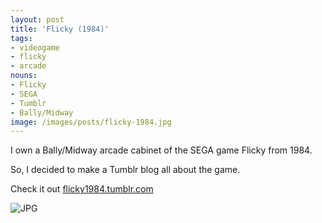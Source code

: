 ```yaml
---
layout: post
title: 'Flicky (1984)'
tags:
- videogame
- flicky
- arcade
nouns:
- Flicky
- SEGA
- Tumblr
- Bally/Midway
image: /images/posts/flicky-1984.jpg
---
```


I own a Bally/Midway arcade cabinet of the SEGA game Flicky from 1984. 

So, I decided to make a Tumblr blog all about the game.

Check it out [flicky1984.tumblr.com](https://flicky1984.tumblr.com)

![JPG](https://cdn.gingerbeardman.com/images/posts/flicky-1984.jpg)
